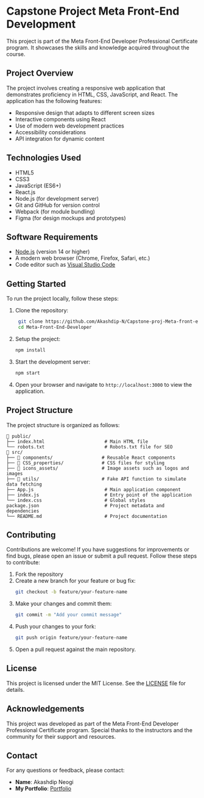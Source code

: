 # Capstone Project Meta Front-End Development
This project is part of the Meta Front-End Developer Professional Certificate program. It showcases the skills and knowledge acquired throughout the course.

## Project Overview
The project involves creating a responsive web application that demonstrates proficiency in HTML, CSS, JavaScript, and React. The application has the following features:
- Responsive design that adapts to different screen sizes
- Interactive components using React
- Use of modern web development practices
- Accessibility considerations
- API integration for dynamic content

## Technologies Used
- HTML5
- CSS3
- JavaScript (ES6+)
- React.js
- Node.js (for development server)
- Git and GitHub for version control
- Webpack (for module bundling)
- Figma (for design mockups and prototypes)

## Software Requirements
- [Node.js](https://nodejs.org/en) (version 14 or higher)
- A modern web browser (Chrome, Firefox, Safari, etc.)
- Code editor such as [Visual Studio Code](https://code.visualstudio.com/)

## Getting Started
To run the project locally, follow these steps:
1. Clone the repository:
   ```bash
    git clone https://github.com/Akashdip-N/Capstone-proj-Meta-front-end.git
    cd Meta-Front-End-Developer
    ```
2. Setup the project:
    ```bash
    npm install
    ```

3. Start the development server:
    ```bash
    npm start
    ```
4. Open your browser and navigate to `http://localhost:3000` to view the application.

## Project Structure
The project structure is organized as follows:
```
📂 public/
├── index.html                      # Main HTML file
└── robots.txt                      # Robots.txt file for SEO
📂 src/
├── 📂 components/                  # Reusable React components
├── 📂 CSS_properties/              # CSS files for styling
├── 📂 icons_assets/                # Image assets such as logos and images
├── 📂 utils/                       # Fake API function to simulate data fetching
├── App.js                          # Main application component
├── index.js                        # Entry point of the application
└── index.css                       # Global styles
package.json                        # Project metadata and dependencies
└── README.md                       # Project documentation
```

## Contributing
Contributions are welcome! If you have suggestions for improvements or find bugs, please open an issue or submit a pull request. Follow these steps to contribute:
1. Fork the repository
2. Create a new branch for your feature or bug fix:
   ```bash
   git checkout -b feature/your-feature-name
   ```
3. Make your changes and commit them:
   ```bash
   git commit -m "Add your commit message"
   ```
4. Push your changes to your fork:
   ```bash
   git push origin feature/your-feature-name
   ```
5. Open a pull request against the main repository.

## License
This project is licensed under the MIT License. See the [LICENSE](LICENSE) file for details.

## Acknowledgements
This project was developed as part of the Meta Front-End Developer Professional Certificate program. Special thanks to the instructors and the community for their support and resources.

## Contact
For any questions or feedback, please contact:
- **Name**: Akashdip Neogi
- **My Portfolio**: [Portfolio](https://akashdip-n.github.io/)